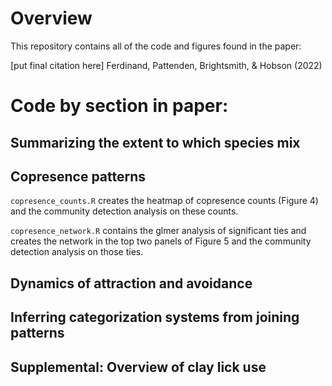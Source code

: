 # Overview

This repository contains all of the code and figures found in the paper:

[put final citation here]
Ferdinand, Pattenden, Brightsmith, &amp; Hobson (2022)


# Code by section in paper:

## Summarizing the extent to which species mix

## Copresence patterns

`copresence_counts.R` creates the heatmap of copresence counts (Figure 4) and the community detection analysis on these counts.

`copresence_network.R` contains the glmer analysis of significant ties and creates the network in the top two panels of Figure 5 and the community detection analysis on those ties.


## Dynamics of attraction and avoidance

## Inferring categorization systems from joining patterns

## Supplemental: Overview of clay lick use